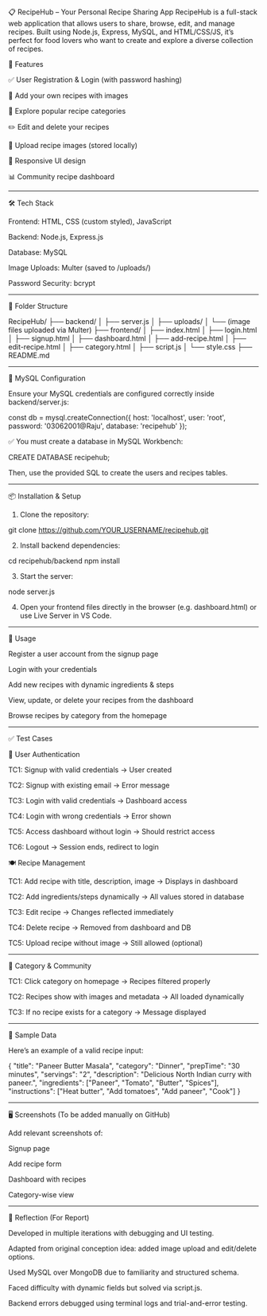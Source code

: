 📋 RecipeHub – Your Personal Recipe Sharing App
RecipeHub is a full-stack web application that allows users to share, browse, edit, and manage recipes. Built using Node.js, Express, MySQL, and HTML/CSS/JS, it’s perfect for food lovers who want to create and explore a diverse collection of recipes.

🚀 Features

✅ User Registration & Login (with password hashing)

🍳 Add your own recipes with images

📂 Explore popular recipe categories

✏️ Edit and delete your recipes

📸 Upload recipe images (stored locally)

📱 Responsive UI design

📊 Community recipe dashboard

---

🛠️ Tech Stack

Frontend: HTML, CSS (custom styled), JavaScript

Backend: Node.js, Express.js

Database: MySQL

Image Uploads: Multer (saved to /uploads/)

Password Security: bcrypt

---

📁 Folder Structure

RecipeHub/
├── backend/
│   ├── server.js
│   ├── uploads/
│   └── (image files uploaded via Multer)
├── frontend/
│   ├── index.html
│   ├── login.html
│   ├── signup.html
│   ├── dashboard.html
│   ├── add-recipe.html
│   ├── edit-recipe.html
│   ├── category.html
│   ├── script.js
│   └── style.css
├── README.md

---

🔐 MySQL Configuration

Ensure your MySQL credentials are configured correctly inside backend/server.js:


const db = mysql.createConnection({
  host: 'localhost',
  user: 'root',
  password: '03062001@Raju',
  database: 'recipehub'
});

✅ You must create a database in MySQL Workbench:

CREATE DATABASE recipehub;

Then, use the provided SQL to create the users and recipes tables.

---

📦 Installation & Setup

1. Clone the repository:

git clone https://github.com/YOUR_USERNAME/recipehub.git

2. Install backend dependencies:

cd recipehub/backend
npm install

3. Start the server:

node server.js


4. Open your frontend files directly in the browser (e.g. dashboard.html) or use Live Server in VS Code.

---

🎯 Usage

Register a user account from the signup page

Login with your credentials

Add new recipes with dynamic ingredients & steps

View, update, or delete your recipes from the dashboard

Browse recipes by category from the homepage

---


✅ Test Cases

🔐 User Authentication

TC1: Signup with valid credentials → User created

TC2: Signup with existing email → Error message

TC3: Login with valid credentials → Dashboard access

TC4: Login with wrong credentials → Error shown

TC5: Access dashboard without login → Should restrict access

TC6: Logout → Session ends, redirect to login

🍽️ Recipe Management

TC1: Add recipe with title, description, image → Displays in dashboard

TC2: Add ingredients/steps dynamically → All values stored in database

TC3: Edit recipe → Changes reflected immediately

TC4: Delete recipe → Removed from dashboard and DB

TC5: Upload recipe without image → Still allowed (optional)

---

📂 Category & Community

TC1: Click category on homepage → Recipes filtered properly

TC2: Recipes show with images and metadata → All loaded dynamically

TC3: If no recipe exists for a category → Message displayed

---

🧪 Sample Data

Here’s an example of a valid recipe input:

{
  "title": "Paneer Butter Masala",
  "category": "Dinner",
  "prepTime": "30 minutes",
  "servings": "2",
  "description": "Delicious North Indian curry with paneer.",
  "ingredients": ["Paneer", "Tomato", "Butter", "Spices"],
  "instructions": ["Heat butter", "Add tomatoes", "Add paneer", "Cook"]
}

---

🖥️ Screenshots (To be added manually on GitHub)

Add relevant screenshots of:

Signup page

Add recipe form

Dashboard with recipes

Category-wise view

---

🧠 Reflection (For Report)

Developed in multiple iterations with debugging and UI testing.

Adapted from original conception idea: added image upload and edit/delete options.

Used MySQL over MongoDB due to familiarity and structured schema.

Faced difficulty with dynamic fields but solved via script.js.

Backend errors debugged using terminal logs and trial-and-error testing.